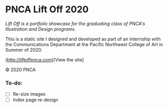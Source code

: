 # PNCA Lift Off 2020

*Lift Off is a portfolio showcase for the graduating class of PNCA's Illustration and Design programs.*

This is a static site I designed and developed as part of an internship with the Communications Department at the Pacific Northwest College of Art in Summer of 2020.

(http://liftoffpnca.com)[View the site]

&copy; 2020 PNCA



### To-do:

- [ ] Re-size images
- [ ] Index page re-design
